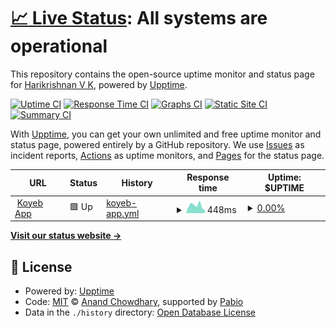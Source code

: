# [📈 Live Status](https://hk-vk.github.io/server-monitoring): <!--live status--> **All systems are operational**

This repository contains the open-source uptime monitor and status page for [Harikrishnan V K](https://hk-vk.github.io/server-monitoring), powered by [Upptime](https://github.com/upptime/upptime).

[![Uptime CI](https://github.com/hk-vk/server-monitoring/workflows/Uptime%20CI/badge.svg)](https://github.com/hk-vk/server-monitoring/actions?query=workflow%3A%22Uptime+CI%22)
[![Response Time CI](https://github.com/hk-vk/server-monitoring/workflows/Response%20Time%20CI/badge.svg)](https://github.com/hk-vk/server-monitoring/actions?query=workflow%3A%22Response+Time+CI%22)
[![Graphs CI](https://github.com/hk-vk/server-monitoring/workflows/Graphs%20CI/badge.svg)](https://github.com/hk-vk/server-monitoring/actions?query=workflow%3A%22Graphs+CI%22)
[![Static Site CI](https://github.com/hk-vk/server-monitoring/workflows/Static%20Site%20CI/badge.svg)](https://github.com/hk-vk/server-monitoring/actions?query=workflow%3A%22Static+Site+CI%22)
[![Summary CI](https://github.com/hk-vk/server-monitoring/workflows/Summary%20CI/badge.svg)](https://github.com/hk-vk/server-monitoring/actions?query=workflow%3A%22Summary+CI%22)

With [Upptime](https://upptime.js.org), you can get your own unlimited and free uptime monitor and status page, powered entirely by a GitHub repository. We use [Issues](https://github.com/hk-vk/server-monitoring/issues) as incident reports, [Actions](https://github.com/hk-vk/server-monitoring/actions) as uptime monitors, and [Pages](https://hk-vk.github.io/server-monitoring) for the status page.

<!--start: status pages-->
<!-- This summary is generated by Upptime (https://github.com/upptime/upptime) -->
<!-- Do not edit this manually, your changes will be overwritten -->
<!-- prettier-ignore -->
| URL | Status | History | Response time | Uptime: $UPTIME |
| --- | ------ | ------- | ------------- | ------ |
| <img alt="" src="https://icons.duckduckgo.com/ip3/administrative-prissie-hari3048-b8cb2af3.koyeb.app.ico" height="13"> [Koyeb App](https://administrative-prissie-hari3048-b8cb2af3.koyeb.app/) | 🟩 Up | [koyeb-app.yml](https://github.com/hk-vk/server-monitoring/commits/HEAD/history/koyeb-app.yml) | <details><summary><img alt="Response time graph" src="./graphs/koyeb-app/response-time-week.png" height="20"> 448ms</summary><br><a href="https://hk-vk.github.io/server-monitoring/history/koyeb-app"><img alt="Response time 788" src="https://img.shields.io/endpoint?url=https%3A%2F%2Fraw.githubusercontent.com%2Fhk-vk%2Fserver-monitoring%2FHEAD%2Fapi%2Fkoyeb-app%2Fresponse-time.json"></a><br><a href="https://hk-vk.github.io/server-monitoring/history/koyeb-app"><img alt="24-hour response time 317" src="https://img.shields.io/endpoint?url=https%3A%2F%2Fraw.githubusercontent.com%2Fhk-vk%2Fserver-monitoring%2FHEAD%2Fapi%2Fkoyeb-app%2Fresponse-time-day.json"></a><br><a href="https://hk-vk.github.io/server-monitoring/history/koyeb-app"><img alt="7-day response time 448" src="https://img.shields.io/endpoint?url=https%3A%2F%2Fraw.githubusercontent.com%2Fhk-vk%2Fserver-monitoring%2FHEAD%2Fapi%2Fkoyeb-app%2Fresponse-time-week.json"></a><br><a href="https://hk-vk.github.io/server-monitoring/history/koyeb-app"><img alt="30-day response time 383" src="https://img.shields.io/endpoint?url=https%3A%2F%2Fraw.githubusercontent.com%2Fhk-vk%2Fserver-monitoring%2FHEAD%2Fapi%2Fkoyeb-app%2Fresponse-time-month.json"></a><br><a href="https://hk-vk.github.io/server-monitoring/history/koyeb-app"><img alt="1-year response time 788" src="https://img.shields.io/endpoint?url=https%3A%2F%2Fraw.githubusercontent.com%2Fhk-vk%2Fserver-monitoring%2FHEAD%2Fapi%2Fkoyeb-app%2Fresponse-time-year.json"></a></details> | <details><summary><a href="https://hk-vk.github.io/server-monitoring/history/koyeb-app">0.00%</a></summary><a href="https://hk-vk.github.io/server-monitoring/history/koyeb-app"><img alt="Uptime: $UPTIME 28.03%" src="https://img.shields.io/endpoint?url=https%3A%2F%2Fraw.githubusercontent.com%2Fhk-vk%2Fserver-monitoring%2FHEAD%2Fapi%2Fkoyeb-app%2Fuptime.json"></a><br><a href="https://hk-vk.github.io/server-monitoring/history/koyeb-app"><img alt="24-hour uptime 0.00%" src="https://img.shields.io/endpoint?url=https%3A%2F%2Fraw.githubusercontent.com%2Fhk-vk%2Fserver-monitoring%2FHEAD%2Fapi%2Fkoyeb-app%2Fuptime-day.json"></a><br><a href="https://hk-vk.github.io/server-monitoring/history/koyeb-app"><img alt="7-day uptime 0.00%" src="https://img.shields.io/endpoint?url=https%3A%2F%2Fraw.githubusercontent.com%2Fhk-vk%2Fserver-monitoring%2FHEAD%2Fapi%2Fkoyeb-app%2Fuptime-week.json"></a><br><a href="https://hk-vk.github.io/server-monitoring/history/koyeb-app"><img alt="30-day uptime 0.00%" src="https://img.shields.io/endpoint?url=https%3A%2F%2Fraw.githubusercontent.com%2Fhk-vk%2Fserver-monitoring%2FHEAD%2Fapi%2Fkoyeb-app%2Fuptime-month.json"></a><br><a href="https://hk-vk.github.io/server-monitoring/history/koyeb-app"><img alt="1-year uptime 28.03%" src="https://img.shields.io/endpoint?url=https%3A%2F%2Fraw.githubusercontent.com%2Fhk-vk%2Fserver-monitoring%2FHEAD%2Fapi%2Fkoyeb-app%2Fuptime-year.json"></a></details>

<!--end: status pages-->

[**Visit our status website →**](https://hk-vk.github.io/server-monitoring)

## 📄 License

- Powered by: [Upptime](https://github.com/upptime/upptime)
- Code: [MIT](./LICENSE) © [Anand Chowdhary](https://anandchowdhary.com), supported by [Pabio](https://pabio.com)
- Data in the `./history` directory: [Open Database License](https://opendatacommons.org/licenses/odbl/1-0/)
